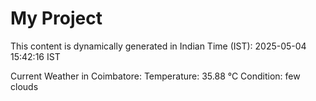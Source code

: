 # My Project

This content is dynamically generated in Indian Time (IST): 2025-05-04 15:42:16 IST


Current Weather in Coimbatore:
Temperature: 35.88 °C
Condition: few clouds

